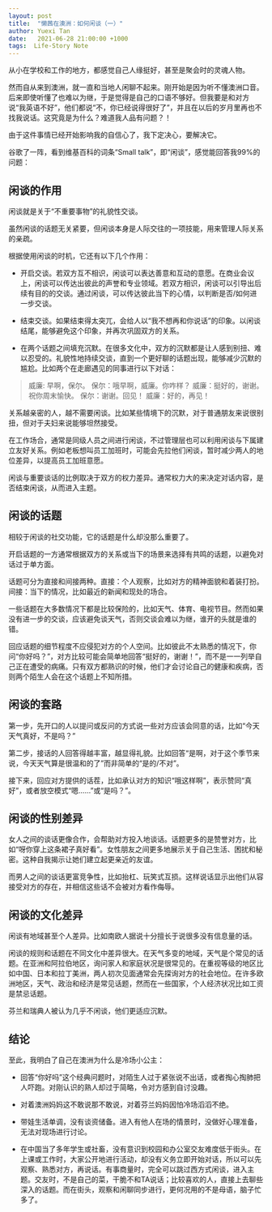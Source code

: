 ```yaml
---
layout: post
title:  "懒茜在澳洲：如何闲谈（一）"
author: Yuexi Tan
date:   2021-06-28 21:00:00 +1000
tags:  Life-Story Note
---
```


从小在学校和工作的地方，都感觉自己人缘挺好，甚至是聚会时的灵魂人物。

然而自从来到澳洲，就一直和当地人闲聊不起来。刚开始是因为听不懂澳洲口音。后来即使听懂了也难以为继，于是觉得是自己的口语不够好。但我要是和对方说“我英语不好”，他们都说“不，你已经说得很好了”，并且在以后的岁月里再也不找我说话。这究竟是为什么？难道我人品有问题？！

由于这件事情已经开始影响我的自信心了，我下定决心，要解决它。

谷歌了一阵，看到维基百科的词条“Small talk”，即“闲谈”，感觉能回答我99%的问题：

## 闲谈的作用

闲谈就是关于“不重要事物”的礼貌性交谈。

虽然闲谈的话题无关紧要，但闲谈本身是人际交往的一项技能，用来管理人际关系的亲疏。

根据使用闲谈的时机，它还有以下几个作用：

- 开启交谈。若双方互不相识，闲谈可以表达善意和互动的意愿。在商业会议上，闲谈可以传达出彼此的声誉和专业领域。若双方相识，闲谈可以引导出后续有目的的交谈。通过闲谈，可以传达彼此当下的心情，以判断是否/如何进一步交谈。

- 结束交谈。如果结束得太突兀，会给人以“我不想再和你说话”的印象。以闲谈结尾，能够避免这个印象，并再次巩固双方的关系。

- 在两个话题之间填充沉默。在很多文化中，双方的沉默都是让人感到别扭、难以忍受的。礼貌性地持续交谈，直到一个更好聊的话题出现，能够减少沉默的尴尬。比如两个在走廊遇见的同事进行以下对话：

> 威廉: 早啊，保尔。
> 保尔：哦早啊，威廉。你咋样？
> 威廉：挺好的，谢谢。祝你周末愉快。
> 保尔：谢谢。回见！
> 威廉：好的，再见！

关系越亲密的人，越不需要闲谈。比如某些情境下的沉默，对于普通朋友来说很别扭，但对于夫妇来说能够坦然接受。

在工作场合，通常是同级人员之间进行闲谈，不过管理层也可以利用闲谈与下属建立友好关系。例如老板想叫员工加班时，可能会先拉他们闲谈，暂时减少两人的地位差异，以提高员工加班意愿。

闲谈与重要谈话的比例取决于双方的权力差异。通常权力大的来决定对话内容，是否结束闲谈，从而进入主题。

## 闲谈的话题

相较于闲谈的社交功能，它的话题是什么却没那么重要了。

开启话题的一方通常根据双方的关系或当下的场景来选择有共鸣的话题，以避免对话过于单方面。

话题可分为直接和间接两种。直接：个人观察，比如对方的精神面貌和着装打扮。间接：当下的情况，比如最近的新闻和现处的场合。

一些话题在大多数情况下都是比较保险的，比如天气、体育、电视节目。然而如果没有进一步的交谈，应该避免谈天气，否则交谈会难以为继，谁开的头就是谁的错。

回应话题的细节程度不应侵犯对方的个人空间。比如彼此不太熟悉的情况下，你问“你好吗？”，对方比较可能会简单地回答“挺好的，谢谢！”，而不是一一列举自己正在遭受的病痛。只有双方都熟识的时候，他们才会讨论自己的健康和疾病，否则两个陌生人会在这个话题上不知所措。

## 闲谈的套路

第一步，先开口的人以提问或反问的方式说一些对方应该会同意的话，比如“今天天气真好，不是吗？”

第二步，接话的人回答得越丰富，越显得礼貌。比如回答“是啊，对于这个季节来说，今天天气算是很温和的了”而非简单的“是的/不对”。

接下来，回应对方提供的话茬，比如承认对方的知识“哦这样啊”，表示赞同“真好”，或者放空模式“嗯……”或“是吗？”。

## 闲谈的性别差异

女人之间的谈话更像合作，会帮助对方投入地谈话。话题更多的是赞誉对方，比如“呀你穿上这条裙子真好看”。女性朋友之间更多地展示关于自己生活、困扰和秘密。这种自我揭示让她们建立起更亲近的友谊。

而男人之间的谈话更富竞争性，比如抬杠、玩笑式互损。这样说话显示出他们从容接受对方的存在，并相信这些话不会被对方看作侮辱。

## 闲谈的文化差异

闲谈有地域甚至个人差异。比如南欧人据说十分擅长于说很多没有信息量的话。

闲谈的规则和话题在不同文化中差异很大。在天气多变的地域，天气是个常见的话题。在亚洲和阿拉伯地区，询问家人和家庭状况是很常见的。在重视等级的地区比如中国、日本和拉丁美洲，两人初次见面通常会先探询对方的社会地位。在许多欧洲地区，天气、政治和经济是常见话题，然而在一些国家，个人经济状况比如工资是禁忌话题。

芬兰和瑞典人被认为几乎不闲谈，他们更适应沉默。

## 结论

至此，我明白了自己在澳洲为什么是冷场小公主：

- 回答“你好吗”这个经典问题时，对陌生人过于紧张说不出话，或者掏心掏肺把人吓跑。对刚认识的熟人却过于简略，令对方感到自讨没趣。

- 对着澳洲妈妈这不敢说那不敢说，对着芬兰妈妈因怕冷场滔滔不绝。

- 带娃生活单调，没有谈资储备。进入有他人在场的情景时，没做好心理准备，无法对现场进行讨论。

- 在中国当了多年学生或社畜，没有意识到校园和办公室交友难度低于街头。在上课或工作时，大家公开地进行活动，却没有义务立即开始对话，所以可以先观察、熟悉对方，再说话。有事商量时，完全可以跳过西方式闲谈，进入主题。交友时，不是自己的菜，干脆不和TA说话；比较喜欢的人，直接上去聊些深入的话题。而在街头，观察和闲聊同步进行，更何况用的不是母语，脑子忙多了。
